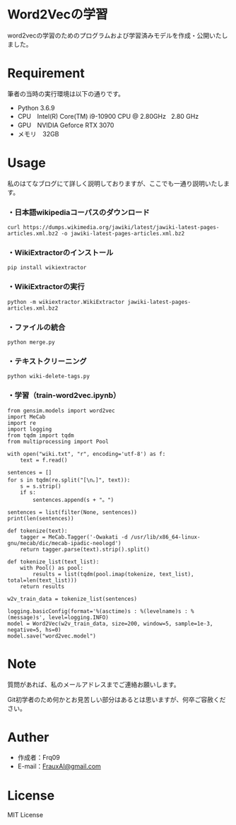 # Word2Vecの学習

word2vecの学習のためのプログラムおよび学習済みモデルを作成・公開いたしました。

# Requirement

筆者の当時の実行環境は以下の通りです。

* Python 3.6.9
* CPU　Intel(R) Core(TM) i9-10900 CPU @ 2.80GHz   2.80 GHz
* GPU　NVIDIA Geforce RTX 3070
* メモリ　32GB

# Usage

私のはてなブログにて詳しく説明しておりますが、ここでも一通り説明いたします。

### ・日本語wikipediaコーパスのダウンロード
~~~
curl https://dumps.wikimedia.org/jawiki/latest/jawiki-latest-pages-articles.xml.bz2 -o jawiki-latest-pages-articles.xml.bz2
~~~

### ・WikiExtractorのインストール
~~~
pip install wikiextractor
~~~

### ・WikiExtractorの実行
~~~
python -m wikiextractor.WikiExtractor jawiki-latest-pages-articles.xml.bz2
~~~

### ・ファイルの統合
~~~
python merge.py
~~~

### ・テキストクリーニング
~~~
python wiki-delete-tags.py
~~~

### ・学習（train-word2vec.ipynb）
~~~
from gensim.models import word2vec
import MeCab
import re
import logging
from tqdm import tqdm
from multiprocessing import Pool

with open("wiki.txt", "r", encoding='utf-8') as f:
    text = f.read()

sentences = []
for s in tqdm(re.split("[\n。]", text)):
    s = s.strip()
    if s:
        sentences.append(s + "。")

sentences = list(filter(None, sentences))
print(len(sentences))

def tokenize(text):
    tagger = MeCab.Tagger('-Owakati -d /usr/lib/x86_64-linux-gnu/mecab/dic/mecab-ipadic-neologd')
    return tagger.parse(text).strip().split()

def tokenize_list(text_list):
    with Pool() as pool:
        results = list(tqdm(pool.imap(tokenize, text_list), total=len(text_list)))
    return results

w2v_train_data = tokenize_list(sentences)

logging.basicConfig(format='%(asctime)s : %(levelname)s : %(message)s', level=logging.INFO)
model = Word2Vec(w2v_train_data, size=200, window=5, sample=1e-3, negative=5, hs=0)
model.save("word2vec.model")
~~~

# Note

質問があれば、私のメールアドレスまでご連絡お願いします。

Git初学者のため何かとお見苦しい部分はあるとは思いますが、何卒ご容赦ください。

# Auther

* 作成者：Frq09
* E-mail：FrauxAI@gmail.com

# License

MIT License
